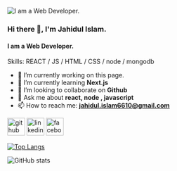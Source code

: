 ![I am a Web Developer.](https://i.gifer.com/IuNL.gif)
### Hi there 👋, I'm Jahidul Islam.
#### I am a Web Developer.



Skills: REACT / JS / HTML / CSS / node / mongodb

- 🔭 I’m currently working on this page. 
- 🌱 I’m currently learning **Next.js** 
- 👯 I’m looking to collaborate on **Github** 
- 💬 Ask me about **react, node , javascript** 
- 📫 How to reach me: **jahidul.islam6610@gmail.com** 


[<img src='https://cdn.jsdelivr.net/npm/simple-icons@3.0.1/icons/github.svg' alt='github' height='40'>](https://github.com/https://github.com/Jahidul37)  [<img src='https://cdn.jsdelivr.net/npm/simple-icons@3.0.1/icons/linkedin.svg' alt='linkedin' height='40'>](https://www.linkedin.com/in/https://www.linkedin.com/in/jahidul-islam-b1aa98224//)  [<img src='https://cdn.jsdelivr.net/npm/simple-icons@3.0.1/icons/facebook.svg' alt='facebook' height='40'>](https://www.facebook.com/https://www.facebook.com/Jahidul.Islam.CM)  

[![Top Langs](https://github-readme-stats.vercel.app/api/top-langs/?username=https://github.com/Jahidul37)](https://github.com/anuraghazra/github-readme-stats)

![GitHub stats](https://github-readme-stats.vercel.app/api?username=https://github.com/Jahidul37&show_icons=true)  



